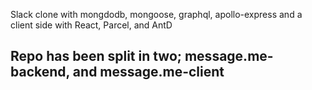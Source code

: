 Slack clone with mongdodb, mongoose, graphql, apollo-express and a client side with React, Parcel, and AntD 

## Repo has been split in two; message.me-backend, and message.me-client
